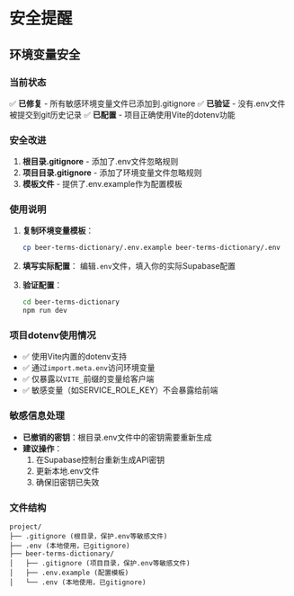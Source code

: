 # 安全提醒

## 环境变量安全

### 当前状态
✅ **已修复** - 所有敏感环境变量文件已添加到.gitignore
✅ **已验证** - 没有.env文件被提交到git历史记录
✅ **已配置** - 项目正确使用Vite的dotenv功能

### 安全改进
1. **根目录.gitignore** - 添加了.env文件忽略规则
2. **项目目录.gitignore** - 添加了环境变量文件忽略规则
3. **模板文件** - 提供了.env.example作为配置模板

### 使用说明
1. **复制环境变量模板**：
   ```bash
   cp beer-terms-dictionary/.env.example beer-terms-dictionary/.env
   ```

2. **填写实际配置**：
   编辑`.env`文件，填入你的实际Supabase配置

3. **验证配置**：
   ```bash
   cd beer-terms-dictionary
   npm run dev
   ```

### 项目dotenv使用情况
- ✅ 使用Vite内置的dotenv支持
- ✅ 通过`import.meta.env`访问环境变量
- ✅ 仅暴露以`VITE_`前缀的变量给客户端
- ✅ 敏感变量（如SERVICE_ROLE_KEY）不会暴露给前端

### 敏感信息处理
- **已撤销的密钥**：根目录.env文件中的密钥需要重新生成
- **建议操作**：
  1. 在Supabase控制台重新生成API密钥
  2. 更新本地.env文件
  3. 确保旧密钥已失效

### 文件结构
```
project/
├── .gitignore (根目录，保护.env等敏感文件)
├── .env (本地使用，已gitignore)
├── beer-terms-dictionary/
│   ├── .gitignore (项目目录，保护.env等敏感文件)
│   ├── .env.example (配置模板)
│   └── .env (本地使用，已gitignore)
